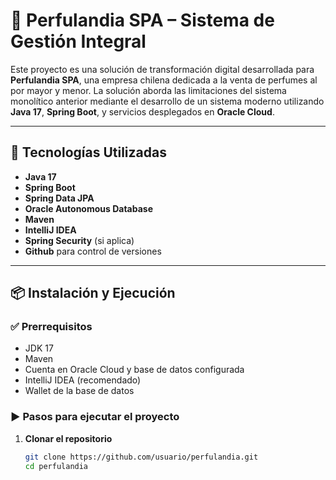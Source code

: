 # 🌺  Perfulandia SPA – Sistema de Gestión Integral

Este proyecto es una solución de transformación digital desarrollada para **Perfulandia SPA**, una empresa chilena dedicada a la venta de perfumes al por mayor y menor. La solución aborda las limitaciones del sistema monolítico anterior mediante el desarrollo de un sistema moderno utilizando **Java 17**, **Spring Boot**, y servicios desplegados en **Oracle Cloud**.

---

## 🚀 Tecnologías Utilizadas

- **Java 17**
- **Spring Boot**
- **Spring Data JPA**
- **Oracle Autonomous Database**
- **Maven**
- **IntelliJ IDEA**
- **Spring Security** (si aplica)
- **Github** para control de versiones

---

## 📦 Instalación y Ejecución

### ✅ Prerrequisitos

- JDK 17
- Maven
- Cuenta en Oracle Cloud y base de datos configurada
- IntelliJ IDEA (recomendado)
- Wallet de la base de datos

### ▶️ Pasos para ejecutar el proyecto

1. **Clonar el repositorio**
   ```bash
   git clone https://github.com/usuario/perfulandia.git
   cd perfulandia
